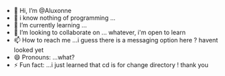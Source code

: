 - 👋 Hi, I’m @Aluxonne
- 👀 i know nothing of programming ...
- 🌱 I’m currently learning ...
- 💞️ I’m looking to collaborate on ... whatever, i'm open to  learn
- 📫 How to reach me ...i guess there is a messaging option here ? havent looked yet
- 😄 Pronouns: ...what?
- ⚡ Fun fact: ...i just learned that cd is for change directory ! thank you

<!---
Aluxonne/Aluxonne is a ✨ special ✨ repository because its `README.md` (this file) appears on your GitHub profile.
You can click the Preview link to take a look at your changes.
--->
